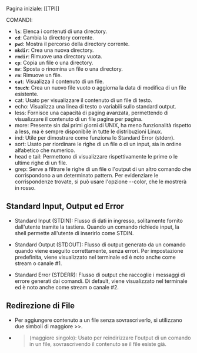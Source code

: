 Pagina iniziale: [[TPI]]

COMANDI:
- **`ls`**: Elenca i contenuti di una directory.
- **`cd`**: Cambia la directory corrente.
- **`pwd`**: Mostra il percorso della directory corrente.
- **`mkdir`**: Crea una nuova directory.
- **`rmdir`**: Rimuove una directory vuota.
- **`cp`**: Copia un file o una directory.
- **`mv`**: Sposta o rinomina un file o una directory.
- **`rm`**: Rimuove un file.
- **`cat`**: Visualizza il contenuto di un file.
- **`touch`**: Crea un nuovo file vuoto o aggiorna la data di modifica di un file esistente.
- cat: Usato per visualizzare il contenuto di un file di testo.
- echo: Visualizza una linea di testo o variabili sullo standard output.
- less: Fornisce una capacità di paging avanzata, permettendo di visualizzare il contenuto di un file pagina per pagina.
- more: Presente sin dai primi giorni di UNIX, ha meno funzionalità rispetto a less, ma è sempre disponibile in tutte le distribuzioni Linux.
- ind: Utile per dimostrare come funziona lo Standard Error (stderr).
- sort: Usato per riordinare le righe di un file o di un input, sia in ordine alfabetico che numerico.
- head e tail: Permettono di visualizzare rispettivamente le prime o le ultime righe di un file.
- grep: Serve a filtrare le righe di un file o l'output di un altro comando che corrispondono a un determinato pattern. Per evidenziare le corrispondenze trovate, si può usare l'opzione --color, che le mostrerà in rosso.
## Standard Input, Output ed Error

- Standard Input (STDIN): Flusso di dati in ingresso, solitamente fornito dall'utente tramite la tastiera. Quando un comando richiede input, la shell permette all'utente di inserirlo come STDIN.
    
- Standard Output (STDOUT): Flusso di output generato da un comando quando viene eseguito correttamente, senza errori. Per impostazione predefinita, viene visualizzato nel terminale ed è noto anche come stream o canale #1.
    
- Standard Error (STDERR): Flusso di output che raccoglie i messaggi di errore generati dai comandi. Di default, viene visualizzato nel terminale ed è noto anche come stream o canale #2.
    

## Redirezione di File

- Per aggiungere contenuto a un file senza sovrascriverlo, si utilizzano due simboli di maggiore >>.
    
- > (maggiore singolo): Usato per reindirizzare l'output di un comando in un file, sovrascrivendo il contenuto se il file esiste già.